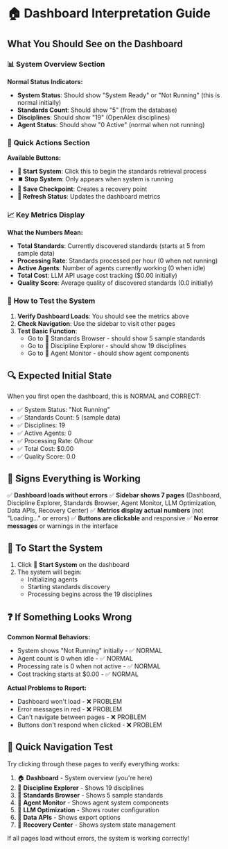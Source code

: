 # 🏠 Dashboard Interpretation Guide

## What You Should See on the Dashboard

### 📊 **System Overview Section**
**Normal Status Indicators:**
- **System Status**: Should show "System Ready" or "Not Running" (this is normal initially)
- **Standards Count**: Should show "5" (from the database)
- **Disciplines**: Should show "19" (OpenAlex disciplines)
- **Agent Status**: Should show "0 Active" (normal when not running)

### 🚀 **Quick Actions Section**
**Available Buttons:**
- **🚀 Start System**: Click this to begin the standards retrieval process
- **⏹️ Stop System**: Only appears when system is running
- **💾 Save Checkpoint**: Creates a recovery point
- **🔄 Refresh Status**: Updates the dashboard metrics

### 📈 **Key Metrics Display**
**What the Numbers Mean:**
- **Total Standards**: Currently discovered standards (starts at 5 from sample data)
- **Processing Rate**: Standards processed per hour (0 when not running)
- **Active Agents**: Number of agents currently working (0 when idle)
- **Total Cost**: LLM API usage cost tracking ($0.00 initially)
- **Quality Score**: Average quality of discovered standards (0.0 initially)

### 🎯 **How to Test the System**

1. **Verify Dashboard Loads**: You should see the metrics above
2. **Check Navigation**: Use the sidebar to visit other pages
3. **Test Basic Function**: 
   - Go to 📖 Standards Browser - should show 5 sample standards
   - Go to 🔬 Discipline Explorer - should show 19 disciplines
   - Go to 🤖 Agent Monitor - should show agent components

## 🔍 **Expected Initial State**

When you first open the dashboard, this is NORMAL and CORRECT:
- ✅ System Status: "Not Running" 
- ✅ Standards Count: 5 (sample data)
- ✅ Disciplines: 19
- ✅ Active Agents: 0
- ✅ Processing Rate: 0/hour
- ✅ Total Cost: $0.00
- ✅ Quality Score: 0.0

## 🚨 **Signs Everything is Working**

✅ **Dashboard loads without errors**
✅ **Sidebar shows 7 pages** (Dashboard, Discipline Explorer, Standards Browser, Agent Monitor, LLM Optimization, Data APIs, Recovery Center)
✅ **Metrics display actual numbers** (not "Loading..." or errors)
✅ **Buttons are clickable** and responsive
✅ **No error messages** or warnings in the interface

## 🎯 **To Start the System**

1. Click **🚀 Start System** on the dashboard
2. The system will begin:
   - Initializing agents
   - Starting standards discovery
   - Processing begins across the 19 disciplines

## ❓ **If Something Looks Wrong**

**Common Normal Behaviors:**
- System shows "Not Running" initially - ✅ NORMAL
- Agent count is 0 when idle - ✅ NORMAL  
- Processing rate is 0 when not active - ✅ NORMAL
- Cost tracking starts at $0.00 - ✅ NORMAL

**Actual Problems to Report:**
- Dashboard won't load - ❌ PROBLEM
- Error messages in red - ❌ PROBLEM
- Can't navigate between pages - ❌ PROBLEM
- Buttons don't respond when clicked - ❌ PROBLEM

## 📱 **Quick Navigation Test**

Try clicking through these pages to verify everything works:
1. 🏠 **Dashboard** - System overview (you're here)
2. 🔬 **Discipline Explorer** - Shows 19 disciplines 
3. 📖 **Standards Browser** - Shows 5 sample standards
4. 🤖 **Agent Monitor** - Shows agent system components
5. 🧠 **LLM Optimization** - Shows router configuration
6. 🔗 **Data APIs** - Shows export options
7. 🔄 **Recovery Center** - Shows system state management

If all pages load without errors, the system is working correctly!